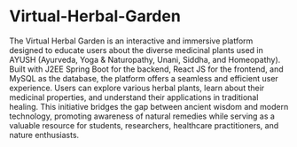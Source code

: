 # Virtual-Herbal-Garden

The Virtual Herbal Garden is an interactive and immersive platform designed to educate users about the diverse medicinal plants used in AYUSH (Ayurveda, Yoga & Naturopathy, Unani, Siddha, and Homeopathy). Built with J2EE Spring Boot for the backend, React JS for the frontend, and MySQL as the database, the platform offers a seamless and efficient user experience. Users can explore various herbal plants, learn about their medicinal properties, and understand their applications in traditional healing. This initiative bridges the gap between ancient wisdom and modern technology, promoting awareness of natural remedies while serving as a valuable resource for students, researchers, healthcare practitioners, and nature enthusiasts.
